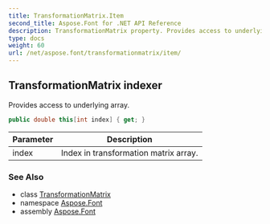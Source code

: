 ```yaml
---
title: TransformationMatrix.Item
second_title: Aspose.Font for .NET API Reference
description: TransformationMatrix property. Provides access to underlying array
type: docs
weight: 60
url: /net/aspose.font/transformationmatrix/item/
---
```

## TransformationMatrix indexer

Provides access to underlying array.

```csharp
public double this[int index] { get; }
```

| Parameter | Description |
| --- | --- |
| index | Index in transformation matrix array. |

### See Also

* class [TransformationMatrix](../)
* namespace [Aspose.Font](../../transformationmatrix/)
* assembly [Aspose.Font](../../../)


